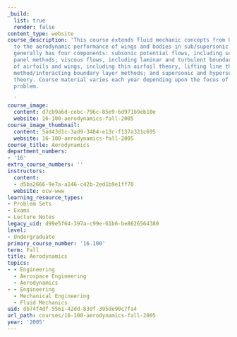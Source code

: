 ```yaml
---
_build:
  list: true
  render: false
content_type: website
course_description: 'This course extends fluid mechanic concepts from Unified Engineering
  to the aerodynamic performance of wings and bodies in sub/supersonic regimes. 16.100
  generally has four components: subsonic potential flows, including source/vortex
  panel methods; viscous flows, including laminar and turbulent boundary layers; aerodynamics
  of airfoils and wings, including thin airfoil theory, lifting line theory, and panel
  method/interacting boundary layer methods; and supersonic and hypersonic airfoil
  theory. Course material varies each year depending upon the focus of the design
  problem.

  '
course_image:
  content: d7cb9a6d-cebc-796c-85e9-6d971b9eb10e
  website: 16-100-aerodynamics-fall-2005
course_image_thumbnail:
  content: 5ad43d1c-3ad9-3484-e13c-f137a321c695
  website: 16-100-aerodynamics-fall-2005
course_title: Aerodynamics
department_numbers:
- '16'
extra_course_numbers: ''
instructors:
  content:
  - d5ba2666-9e7a-a146-c42b-2ed1b9e1ff70
  website: ocw-www
learning_resource_types:
- Problem Sets
- Exams
- Lecture Notes
legacy_uid: d99e5f64-397a-c99e-61b6-be8626564380
level:
- Undergraduate
primary_course_number: '16.100'
term: Fall
title: Aerodynamics
topics:
- - Engineering
  - Aerospace Engineering
  - Aerodynamics
- - Engineering
  - Mechanical Engineering
  - Fluid Mechanics
uid: db74f4df-5561-42dd-83df-395de90c7fa4
url_path: courses/16-100-aerodynamics-fall-2005
year: '2005'
---
```

